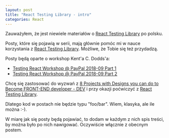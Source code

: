 ```yaml
---
layout: post
title: "React Testing Library - intro"
categories: React
---
```


Zauważyłem, że jest niewiele materiałów o [React Testing Library] po polsku.

Posty, które się pojawią w serii, mają głównie pomóc mi w nauce korzystania z [React Testing Library]. Możliwe, że Tobie się też przydadzą.

Posty będą oparte o workshop Kent'a C. Dodds'a:

* [Testing React Workshop @ PayPal 2018-09 Part 1](https://www.youtube.com/watch?v=w6KCDFssHFA&feature=youtu.be&t=5004)
* [Testing React Workshop @ PayPal 2018-09 Part 2](https://www.youtube.com/watch?v=OP2c0gs369U)

Chcę się zastosować do wyzwań z [8 Projects with Designs you can do to Become FRONT-END developer - DEV] i przy okazji poćwiczyć z [React Testing Library].

Dlatego kod w postach nie będzie typu "foo/bar". Wiem, klasyka, ale ile można :-).

W miarę jak się posty będą pojawiać, to dodam w każdym z nich spis treści, by można było po nich nawigować. Oczywiście włącznie z obecnym postem.

[React Testing Library]: https://testing-library.com/docs/react-testing-library/intro
[8 Projects with Designs you can do to Become FRONT-END developer - DEV]: https://dev.to/nghiemthu/8-projects-with-designs-you-can-do-to-become-front-end-developer-4pf8
